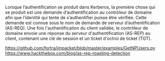 Lorsque l’authentification se produit dans Kerberos, la première chose qui se produit est une demande d’authentification au contrôleur de domaine afin que l’identité qui tente de s’authentifier puisse être vérifiée.
Cette demande est connue sous le nom de demande de serveur d’authentification (AS-REQ).
Une fois l'authentification du client validée, le contrôleur de domaine envoie une réponse du serveur d'authentification (AS-REP) au client, contenant une clé de session et un ticket d'octroi de ticket (TGT).

https://github.com/fortra/impacket/blob/master/examples/GetNPUsers.py
https://www.hackthebox.com/blog/as-rep-roasting-detection